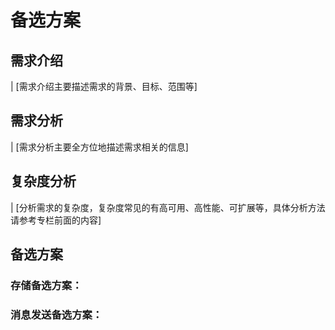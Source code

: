 # 备选方案

## 需求介绍

| [需求介绍主要描述需求的背景、目标、范围等]

## 需求分析

| [需求分析主要全方位地描述需求相关的信息]

## 复杂度分析

| [分析需求的复杂度，复杂度常见的有高可用、高性能、可扩展等，具体分析方法请参考专栏前面的内容]

## 备选方案

### 存储备选方案：

### 消息发送备选方案：
